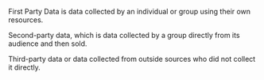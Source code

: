 First Party Data is data collected by an individual or group using their own resources.

Second-party data, which is data collected by a group directly from its audience and then sold.

Third-party data or data collected from outside sources who did not collect it directly.